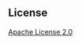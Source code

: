 ## License

[Apache License 2.0](https://github.com/perfectsense/gyro-aws-provider/blob/master/LICENSE) 
